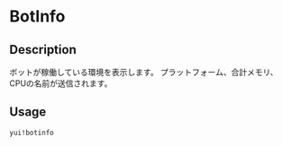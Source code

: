 # BotInfo

## Description

ボットが稼働している環境を表示します。
プラットフォーム、合計メモリ、CPUの名前が送信されます。

## Usage

`yui!botinfo`
